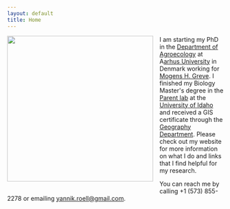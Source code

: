 ```yaml
---
layout: default
title: Home
---
```


<img style="float: left; margin: 0px 15px 15px 0px;"
src="https://cloud.githubusercontent.com/assets/14020037/10472907/e98910a8-71da-11e5-8f7c-8b0205eb0a2c.JPG" width="340" />

I am starting my PhD in the [Department of Agroecology](http://agro.au.dk/en/) at A[arhus University](http://www.au.dk/en/) in Denmark working for [Mogens H. Greve](http://pure.au.dk/portal/en/persons/mogens-humlekrog-greve(05546eb7-e25b-47e7-b866-0ea88c4b09c7).html). I finished my Biology Master's degree in the [Parent lab](http://webpages.uidaho.edu/parentlab/Parent_lab/Parent_lab___Home.html) at the [University of Idaho](http://www.uidaho.edu/sci/biology) and received a GIS certificate through the [Geography Department](http://www.uidaho.edu/sci/geography). Please check out my website for more information on what I do and links that I find helpful for my research.

You can reach me by calling +1 (573) 855-2278 or emailing yannik.roell@gmail.com.
